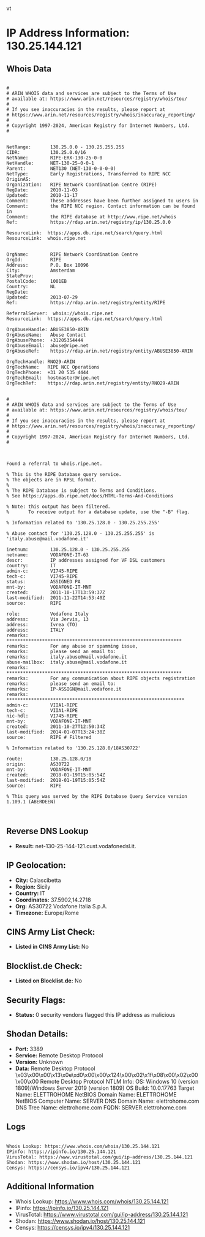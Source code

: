 vt
# IP Address Information: 130.25.144.121

## Whois Data
```

#
# ARIN WHOIS data and services are subject to the Terms of Use
# available at: https://www.arin.net/resources/registry/whois/tou/
#
# If you see inaccuracies in the results, please report at
# https://www.arin.net/resources/registry/whois/inaccuracy_reporting/
#
# Copyright 1997-2024, American Registry for Internet Numbers, Ltd.
#


NetRange:       130.25.0.0 - 130.25.255.255
CIDR:           130.25.0.0/16
NetName:        RIPE-ERX-130-25-0-0
NetHandle:      NET-130-25-0-0-1
Parent:         NET130 (NET-130-0-0-0-0)
NetType:        Early Registrations, Transferred to RIPE NCC
OriginAS:       
Organization:   RIPE Network Coordination Centre (RIPE)
RegDate:        2010-11-03
Updated:        2010-11-17
Comment:        These addresses have been further assigned to users in
Comment:        the RIPE NCC region. Contact information can be found in
Comment:        the RIPE database at http://www.ripe.net/whois
Ref:            https://rdap.arin.net/registry/ip/130.25.0.0

ResourceLink:  https://apps.db.ripe.net/search/query.html
ResourceLink:  whois.ripe.net


OrgName:        RIPE Network Coordination Centre
OrgId:          RIPE
Address:        P.O. Box 10096
City:           Amsterdam
StateProv:      
PostalCode:     1001EB
Country:        NL
RegDate:        
Updated:        2013-07-29
Ref:            https://rdap.arin.net/registry/entity/RIPE

ReferralServer:  whois://whois.ripe.net
ResourceLink:  https://apps.db.ripe.net/search/query.html

OrgAbuseHandle: ABUSE3850-ARIN
OrgAbuseName:   Abuse Contact
OrgAbusePhone:  +31205354444 
OrgAbuseEmail:  abuse@ripe.net
OrgAbuseRef:    https://rdap.arin.net/registry/entity/ABUSE3850-ARIN

OrgTechHandle: RNO29-ARIN
OrgTechName:   RIPE NCC Operations
OrgTechPhone:  +31 20 535 4444 
OrgTechEmail:  hostmaster@ripe.net
OrgTechRef:    https://rdap.arin.net/registry/entity/RNO29-ARIN


#
# ARIN WHOIS data and services are subject to the Terms of Use
# available at: https://www.arin.net/resources/registry/whois/tou/
#
# If you see inaccuracies in the results, please report at
# https://www.arin.net/resources/registry/whois/inaccuracy_reporting/
#
# Copyright 1997-2024, American Registry for Internet Numbers, Ltd.
#



Found a referral to whois.ripe.net.

% This is the RIPE Database query service.
% The objects are in RPSL format.
%
% The RIPE Database is subject to Terms and Conditions.
% See https://apps.db.ripe.net/docs/HTML-Terms-And-Conditions

% Note: this output has been filtered.
%       To receive output for a database update, use the "-B" flag.

% Information related to '130.25.128.0 - 130.25.255.255'

% Abuse contact for '130.25.128.0 - 130.25.255.255' is 'italy.abuse@mail.vodafone.it'

inetnum:        130.25.128.0 - 130.25.255.255
netname:        VODAFONE-IT-63
descr:          IP addresses assigned for VF DSL customers
country:        IT
admin-c:        VI745-RIPE
tech-c:         VI745-RIPE
status:         ASSIGNED PA
mnt-by:         VODAFONE-IT-MNT
created:        2011-10-17T13:59:37Z
last-modified:  2011-11-22T14:53:40Z
source:         RIPE

role:           Vodafone Italy
address:        Via Jervis, 13
address:        Ivrea (TO)
address:        ITALY
remarks:        ****************************************************************
remarks:        For any abuse or spamming issue,
remarks:        please send an email to:
remarks:        italy.abuse@mail.vodafone.it
abuse-mailbox:  italy.abuse@mail.vodafone.it
remarks:        ****************************************************************
remarks:        For any communication about RIPE objects registration
remarks:        please send an email to:
remarks:        IP-ASSIGN@mail.vodafone.it
remarks:        *****************************************************************
admin-c:        VIIA1-RIPE
tech-c:         VIIA1-RIPE
nic-hdl:        VI745-RIPE
mnt-by:         VODAFONE-IT-MNT
created:        2011-10-27T12:50:34Z
last-modified:  2014-01-07T13:24:38Z
source:         RIPE # Filtered

% Information related to '130.25.128.0/18AS30722'

route:          130.25.128.0/18
origin:         AS30722
mnt-by:         VODAFONE-IT-MNT
created:        2018-01-19T15:05:54Z
last-modified:  2018-01-19T15:05:54Z
source:         RIPE

% This query was served by the RIPE Database Query Service version 1.109.1 (ABERDEEN)



```
## Reverse DNS Lookup
- **Result:** net-130-25-144-121.cust.vodafonedsl.it.

## IP Geolocation:
- **City:** Calascibetta
- **Region:** Sicily
- **Country:** IT
- **Coordinates:** 37.5902,14.2718
- **Org:** AS30722 Vodafone Italia S.p.A.
- **Timezone:** Europe/Rome

## CINS Army List Check:
- **Listed in CINS Army List:** 
No

## Blocklist.de Check:
- **Listed on Blocklist.de:** 
No

## Security Flags:
- **Status:** 0 security vendors flagged this IP address as malicious

## Shodan Details:
- **Port:** 3389
- **Service:** Remote Desktop Protocol
- **Version:** Unknown
- **Data:** Remote Desktop Protocol
\x03\x00\x00\x13\x0e\xd0\x00\x00\x124\x00\x02\x1f\x08\x00\x02\x00\x00\x00
Remote Desktop Protocol NTLM Info:
  OS: Windows 10 (version 1809)/Windows Server 2019 (version 1809)
  OS Build: 10.0.17763
  Target Name: ELETTROHOME
  NetBIOS Domain Name: ELETTROHOME
  NetBIOS Computer Name: SERVER
  DNS Domain Name: elettrohome.com
  DNS Tree Name: elettrohome.com
  FQDN: SERVER.elettrohome.com

## Logs
```

Whois Lookup: https://www.whois.com/whois/130.25.144.121
IPinfo: https://ipinfo.io/130.25.144.121
VirusTotal: https://www.virustotal.com/gui/ip-address/130.25.144.121
Shodan: https://www.shodan.io/host/130.25.144.121
Censys: https://censys.io/ipv4/130.25.144.121

```
## Additional Information
- Whois Lookup: https://www.whois.com/whois/130.25.144.121
- IPinfo: https://ipinfo.io/130.25.144.121
- VirusTotal: https://www.virustotal.com/gui/ip-address/130.25.144.121
- Shodan: https://www.shodan.io/host/130.25.144.121
- Censys: https://censys.io/ipv4/130.25.144.121

